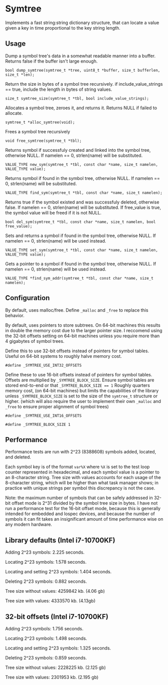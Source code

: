 
# Symtree

Implements a fast string:string dictionary structure, that can locate a value given a key in time proportional to the key string length.

## Usage

Dump a symbol tree's data in a somewhat readable manner into a buffer. Returns false if the buffer isn't large enough.

`bool dump_symtree(symtree_t *tree, uint8_t *buffer, size_t bufferlen, size_t *len);`

Return the size in bytes of a symbol tree recursively. if include_value_strings == true, include the length in bytes of string values.

`size_t symtree_size(symtree_t *tbl, bool include_value_strings);`

Allocates a symbol tree, zeroes it, and returns it. Returns NULL if failed to allocate.

`symtree_t *alloc_symtree(void);`

Frees a symbol tree recursively

`void free_symtree(symtree_t *tbl);`

Returns symbol if successfuly created and linked into the symbol tree, otherwise NULL.
If namelen == 0, strlen(name) will be substituted.

`VALUE_TYPE new_sym(symtree_t *tbl, const char *name, size_t namelen, VALUE_TYPE value);`

Returns symbol if found in the symbol tree, otherwise NULL.
If namelen == 0, strlen(name) will be substituted.

`VALUE_TYPE find_sym(symtree_t *tbl, const char *name, size_t namelen);`

Returns true if the symbol existed and was successfuly deleted, otherwise false.
If namelen == 0, strlen(name) will be substituted.
If free_value is true, the symbol value will be freed if it is not NULL.

`bool del_sym(symtree_t *tbl, const char *name, size_t namelen, bool free_value);`

Sets and returns a symbol if found in the symbol tree, otherwise NULL.
If namelen == 0, strlen(name) will be used instead.

`VALUE_TYPE set_sym(symtree_t *tbl, const char *name, size_t namelen, VALUE_TYPE value);`

Gets a pointer to a symbol if found in the symbol tree, otherwise NULL.
If namelen == 0, strlen(name) will be used instead.

`VALUE_TYPE *find_sym_addr(symtree_t *tbl, const char *name, size_t namelen);`


## Configuration

By default, uses malloc/free.
Define `_malloc` and `_free` to replace this behavior.

By default, uses pointers to store subtrees. On 64-bit machines this results in double the memory cost due to the larger pointer size.
I reccomend using the 32-bit offsets setting on 64-bit machines unless you require more than 4 gigabytes of symbol trees.

Define this to use 32-bit offsets instead of pointers for symbol tables.
Useful on 64-bit systems to roughly halve memory cost.

`#define _SYMTREE_USE_INT32_OFFSETS`

Define these to use 16-bit offsets instead of pointers for symbol tables.
Offsets are multiplied by `_SYMTREE_BLOCK_SIZE`.
Ensure symbol tables are stored end-to-end or that `_SYMTREE_BLOCK_SIZE == 1`
Roughly quarters memory cost, (on 64-bit machines) but limits the capabilities of the library unless `_SYMTREE_BLOCK_SIZE` is set to the size of the `symtree_t` structure or higher. (which will also require the user to implement their own `_malloc` and `_free` to ensure proper alignment of symbol trees)

`#define _SYMTREE_USE_INT16_OFFSETS`

`#define _SYMTREE_BLOCK_SIZE 1`


## Performance

Performance tests are run with 2^23 (8388608) symbols added, located, and deleted.

Each symbol key is of the format `var%X` where `%X` is set to the test loop counter represented in hexadecimal, and each symbol value is a pointer to an 8-character string.
Tree size with values accounts for each usage of the 8-character string, which will be higher than what task manager shows; in practice with unique strings per symbol this discrepancy is not the case.

Note: the maximum number of symbols that can be safely addressed in 32-bit offset mode is 2^31 divided by the symbol tree size in bytes.
I have not run a performance test for the 16-bit offset mode, because this is generally intended for embedded and lospec devices, and because the number of symbols it can fit takes an insignificant amount of time performance wise on any modern hardware.

## Library defaults (Intel i7-10700KF)

Adding 2^23 symbols: 2.225 seconds.

Locating 2^23 symbols: 1.578 seconds.

Locating and setting 2^23 symbols: 1.404 seconds.

Deleting 2^23 symbols: 0.882 seconds.

Tree size without values: 4259842 kb. (4.06 gb)

Tree size with values: 4333570 kb. (4.13gb)

## 32-bit offsets (Intel i7-10700KF)

Adding 2^23 symbols: 1.756 seconds.

Locating 2^23 symbols: 1.498 seconds.

Locating and setting 2^23 symbols: 1.325 seconds.

Deleting 2^23 symbols: 0.859 seconds.

Tree size without values: 2228225 kb. (2.125 gb)

Tree size with values: 2301953 kb. (2.195 gb)

